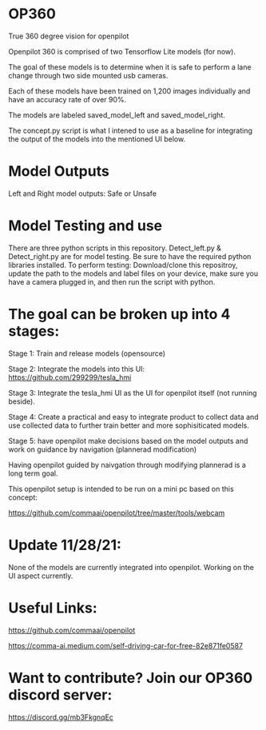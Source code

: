 # OP360
True 360 degree vision for openpilot

Openpilot 360 is comprised of two Tensorflow Lite models (for now).

The goal of these models is to determine when it is safe to perform a lane change through two side mounted usb cameras. 

Each of these models have been trained on 1,200 images individually and have an accuracy rate of over 90%. 

The models are labeled saved_model_left and saved_model_right.

The concept.py script is what I intened to use as a baseline for integrating the output of the models into the mentioned UI below. 

# Model Outputs 
Left and Right model outputs: Safe or Unsafe 

# Model Testing and use
There are three python scripts in this repository. Detect_left.py & Detect_right.py are for model testing. Be sure to have the required python libraries installed. 
To perform testing: Download/clone this repositroy, update the path to the models and label files on your device, make sure you have a camera plugged in, and then run the script with python. 

# The goal can be broken up into 4 stages: 
Stage 1: Train and release models (opensource)

Stage 2: Integrate the models into this UI: https://github.com/299299/tesla_hmi 

Stage 3: Integrate the tesla_hmi UI as the UI for openpilot itself (not running beside).

Stage 4: Create a practical and easy to integrate product to collect data and use collected data to further train better and more sophisiticated models. 

Stage 5: have openpilot make decisions based on the model outputs and work on guidance by navigation (plannerad modification)

Having openpilot guided by naivgation through modifying plannerad is a long term goal. 

This openpilot setup is intended to be run on a mini pc based on this concept: 

https://github.com/commaai/openpilot/tree/master/tools/webcam 

# Update 11/28/21: 
None of the models are currently integrated into openpilot. Working on the UI aspect currently. 

# Useful Links: 
https://github.com/commaai/openpilot

https://comma-ai.medium.com/self-driving-car-for-free-82e871fe0587

# Want to contribute? Join our OP360 discord server: 
https://discord.gg/mb3FkgnqEc 



